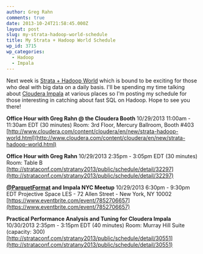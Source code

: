 ```yaml
---
author: Greg Rahn
comments: true
date: 2013-10-24T21:58:45.000Z
layout: post
slug: my-strata-hadoop-world-schedule
title: My Strata + Hadoop World Schedule
wp_id: 3715
wp_categories:
  - Hadoop
  - Impala
---
```


Next week is [Strata + Hadoop World](http://strataconf.com/stratany2013) which is bound to be exciting for those who deal with big data on a daily basis.  I'll be spending my time talking about [Cloudera Impala](http://cloudera.com/impala) at various places so I'm posting my schedule for those interesting in catching about fast SQL on Hadoop.  Hope to see you there!

**Office Hour with Greg Rahn @ the Cloudera Booth** 10/29/2013 11:00am - 11:30am EDT (30 minutes) Room: 3rd Floor, Mercury Ballroom, Booth #403 [http://www.cloudera.com/content/cloudera/en/new/strata-hadoop-world.html](http://www.cloudera.com/content/cloudera/en/new/strata-hadoop-world.html)

**Office Hour with Greg Rahn** 10/29/2013 2:35pm - 3:05pm EDT (30 minutes) Room: Table B [http://strataconf.com/stratany2013/public/schedule/detail/32297](http://strataconf.com/stratany2013/public/schedule/detail/32297)

**[@ParquetFormat](https://twitter.com/parquetformat) and Impala NYC Meetup** 10/29/2013 6:30pm - 9:30pm EDT Projective Space LES - 72 Allen Street - New York, NY 10002 [https://www.eventbrite.com/event/7852706657](https://www.eventbrite.com/event/7852706657)

**Practical Performance Analysis and Tuning for Cloudera Impala** 10/30/2013 2:35pm - 3:15pm EDT (40 minutes) Room: Murray Hill Suite (capacity: 300) [http://strataconf.com/stratany2013/public/schedule/detail/30551](http://strataconf.com/stratany2013/public/schedule/detail/30551)
